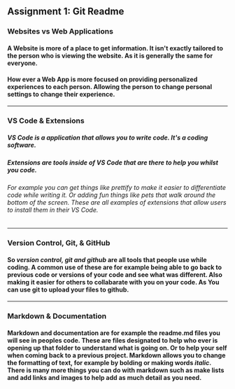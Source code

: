 ## Assignment 1: Git Readme

### Websites vs Web Applications

#### A **Website** is more of a place to get information. It isn't exactly tailored to the person who is viewing the website. As it is generally the same for everyone.

#### How ever a **Web** **App** is more focused on providing personalized experiences to each person. Allowing the person to change personal settings to change their experience.
---
### VS Code & Extensions

##### **VS Code** is a application that allows you to write code. It's a coding software.

##### **Extensions** are tools inside of VS Code that are there to help you whilst you code. 

###### For example you can get things like prettify to make it easier to differentiate code while writing it. Or adding fun things like pets that walk around the bottom of the screen. These are all examples of extensions that allow users to install them in their VS Code.
---
### Version Control, Git, & GitHub

#### So *version control, git and github* are all tools that people use while coding. A common use of these are for example being able to go back to previous code or versions of your code and see what was different. Also making it easier for others to collabarate with you on your code. As You can use git to upload your files to github.
---
### Markdown & Documentation

#### Markdown and documentation are for example the readme.md files you will see in peoples code. These are files designated to help who ever is opening up that folder to understand what is going on. Or to help your self when coming back to a previous project. Markdown allows you to change the formatting of text, for example by **bolding**  or making words _italic_. There is many more things you can do with markdown such as make lists and add links and images to help add as much detail as you need.
